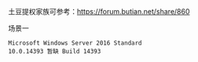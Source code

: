 土豆提权家族可参考：https://forum.butian.net/share/860

场景一
```
Microsoft Windows Server 2016 Standard
10.0.14393 暂缺 Build 14393
```